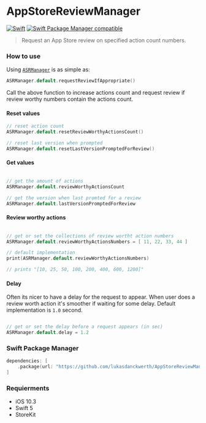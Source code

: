 # AppStoreReviewManager
[![Swift](https://github.com/lukasdanckwerth/AppStoreReviewManager/actions/workflows/swift.yml/badge.svg)](https://github.com/lukasdanckwerth/AppStoreReviewManager/actions/workflows/swift.yml)
[![Swift Package Manager compatible](https://img.shields.io/badge/Swift%20Package%20Manager-compatible-brightgreen.svg)](https://github.com/apple/swift-package-manager)

> Request an App Store review on specified action count numbers.

### How to use
Using [`ASRManager`](Sources/AppStoreReviewManager/ASRManager.swift) is as simple as:

```swift
ASRManager.default.requestReviewIfAppropriate()
```

Call the above function to increase actions count and request review if review worthy numbers contain the actions count.

#### Reset values

```swift
// reset action count
ASRManager.default.resetReviewWorthyActionsCount()

// reset last version when prompted
ASRManager.default.resetLastVersionPromptedForReview()

```

#### Get values

```swift

// get the amount of actions
ASRManager.default.reviewWorthyActionsCount

// get the version when last promted for a review
ASRManager.default.lastVersionPromptedForReview

```

#### Review worthy actions

```swift

// get or set the collections of review wortht action numbers
ASRManager.default.reviewWorthyActionsNumbers = [ 11, 22, 33, 44 ]

// default implementation
print(ASRManager.default.reviewWorthyActionsNumbers)

// prints "[10, 25, 50, 100, 200, 400, 600, 1200]"

```

#### Delay

Often its nicer to have a delay for the request to appear. When user does a review worth action it's smoother if waiting for some delay. Default implementation is `1.0` second.

```swift

// get or set the delay before a request appears (in sec)
ASRManager.default.delay = 1.2

```

### Swift Package Manager
```swift
dependencies: [
    .package(url: "https://github.com/lukasdanckwerth/AppStoreReviewManager.git", from: "1.0.0")
]
```

### Requierments

 - iOS 10.3
 - Swift 5
 - StoreKit
